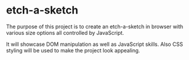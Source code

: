 # etch-a-sketch

The purpose of this project is to create an etch-a-sketch in browser with various size options all controlled by JavaScript.

It will showcase DOM manipulation as well as JavaScript skills. Also CSS styling will be used to make the project look appealing.